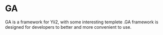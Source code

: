 # GA
GA is a framework for Yii2, with some interesting templete .GA framework is designed for developers to better and more convenient to use.

